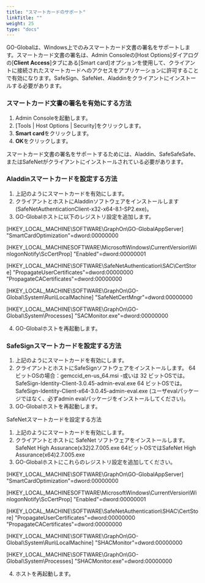 ```yaml
---
title: "スマートカードのサポート"
linkTitle: ""
weight: 25
type: "docs"
---
```


GO-Globalは、Windows上でのみスマートカード文書の署名をサポートします。スマートカード文書の署名は、Admin Consoleの[Host Options]ダイアログの[**Client Access**]タブにある[Smart card]オプションを使用して、クライアントに接続されたスマートカードへのアクセスをアプリケーションに許可することで有効になります。SafeSign、SafeNet、Aladdinをクライアントにインストールする必要があります。

### スマートカード文書の署名を有効にする方法

1. Admin Consoleを起動します。
2. [Tools | Host Options | Security]をクリックします。
3. **Smart card**をクリックします。
4. **OK**をクリックします。

スマートカード文書の署名をサポートするためには、Aladdin、SafeSafeSafe、またはSafeNetがクライアントにインストールされている必要があります。

### Aladdinスマートカードを設定する方法

1. 上記のようにスマートカードを有効にします。
2. クライアントとホストにAladdinソフトウェアをインストールします(SafeNetAuthenticationClient-x32-x64-8.1-SP2.exe)。
3. GO-Globalホストに以下のレジストリ設定を追加します。

[HKEY_LOCAL_MACHINE\SOFTWARE\GraphOn\GO-GlobalAppServer]
"SmartCardOptimization"=dword:00000000

[HKEY_LOCAL_MACHINESOFTWARE\MicrosoftWindows\CurrentVersion\WinlogonNotify\ScCertProp]
"Enabled"=dword:00000001

[HKEY_LOCAL_MACHINE\SOFTWARE\SafeNetAuthentication\SAC\CertStore]
"PropagateUserCertificates"=dword:00000000
"PropagateCACertificates"=dword:00000000

[HKEY_LOCAL_MACHINE\SOFTWARE\GraphOn\GO-Global\System\Run\LocalMachine]
"SafeNetCertMngr"=dword:00000000

[HKEY_LOCAL_MACHINE\SOFTWARE\GraphOn\GO-Global\System\Processes]
"SACMonitor.exe"=dword:00000000

4. GO-Globalホストを再起動します。

### SafeSignスマートカードを設定する方法

1. 上記のようにスマートカードを有効にします。
2. クライアントとホストにSafeSignソフトウェアをインストールします。
64ビットOSの場合：gemccid_en-us_64.msi
-或いは
32 ビットOSでは。SafeSign-Identity-Client-3.0.45-admin-eval.exe
64 ビットOSでは。SafeSign-Identity-Client-x64-3.0.45-admin-eval.exe
(ユーザevalパッケージではなく、必ずadmin evalパッケージをインストールしてください)。
3. GO-Globalホストを再起動します。

SafeNetスマートカードを設定する方法

1. 上記のようにスマートカードを有効にします。
2. クライアントとホストに SafeNet ソフトウェアをインストールします。SafeNet High Assurance(x32)2.7.005.exe
64ビットOSではSafeNet High Assurance(x64)2.7.005.exe
3. GO-Globalホストにこれらのレジストリ設定を追加してください。

[HKEY_LOCAL_MACHINE\SOFTWARE\GraphOn\GO-GlobalAppServer]
"SmartCardOptimization"=dword:00000000

[HKEY_LOCAL_MACHINESOFTWARE\MicrosoftWindows\CurrentVersion\WinlogonNotify\ScCertProp]
"Enabled"=dword:00000001

[HKEY_LOCAL_MACHINE\SOFTWARE\SafeNetAuthentication\SHAC\CertStore]
"PropagateUserCertificates"=dword:00000000
"PropagateCACertificates"=dword:00000000

[HKEY_LOCAL_MACHINE\SOFTWARE\GraphOn\GO-Global\System\Run\LocalMachine]
"SHACMonitor"=dword:00000000

[HKEY_LOCAL_MACHINE\SOFTWARE\GraphOn\GO-Global\System\Processes]
"SHACMonitor.exe"=dword:00000000

4. ホストを再起動します。
